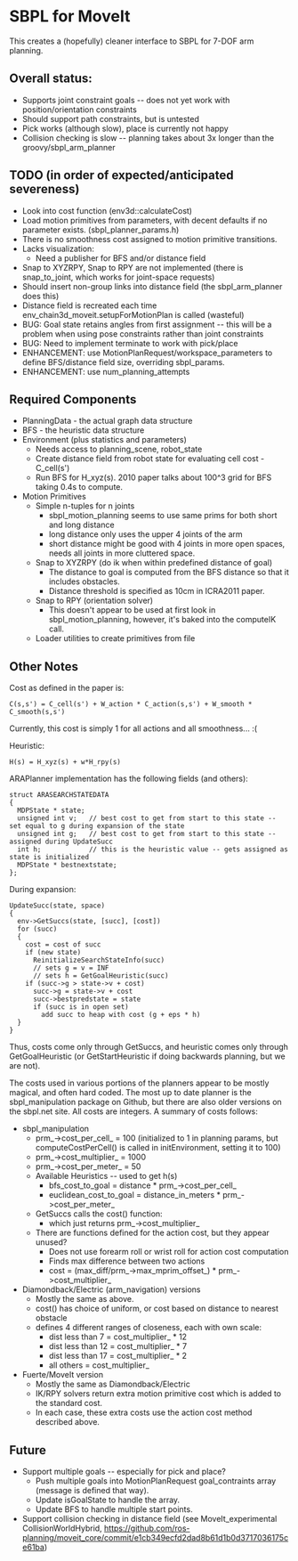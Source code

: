 # SBPL for MoveIt

This creates a (hopefully) cleaner interface to SBPL for 7-DOF arm planning.

## Overall status:
 * Supports joint constraint goals -- does not yet work with position/orientation constraints
 * Should support path constraints, but is untested
 * Pick works (although slow), place is currently not happy
 * Collision checking is slow -- planning takes about 3x longer than the groovy/sbpl_arm_planner

## TODO (in order of expected/anticipated severeness)
 * Look into cost function (env3d::calculateCost)
 * Load motion primitives from parameters, with decent defaults if no parameter exists. (sbpl_planner_params.h)
 * There is no smoothness cost assigned to motion primitive transitions.
 * Lacks visualization:
   * Need a publisher for BFS and/or distance field
 * Snap to XYZRPY, Snap to RPY are not implemented (there is snap_to_joint, which works for joint-space requests)
 * Should insert non-group links into distance field (the sbpl_arm_planner does this)
 * Distance field is recreated each time env_chain3d_moveit.setupForMotionPlan is called (wasteful)
 * BUG: Goal state retains angles from first assignment -- this will be a problem when using pose constraints rather than joint constraints
 * BUG: Need to implement terminate to work with pick/place
 * ENHANCEMENT: use MotionPlanRequest/workspace_parameters to define BFS/distance field size, overriding sbpl_params.
 * ENHANCEMENT: use num_planning_attempts

## Required Components
 * PlanningData - the actual graph data structure
 * BFS - the heuristic data structure
 * Environment (plus statistics and parameters)
   * Needs access to planning_scene, robot_state
   * Create distance field from robot state for evaluating cell cost - C_cell(s')
   * Run BFS for H_xyz(s). 2010 paper talks about 100^3 grid for BFS taking 0.4s to compute.
 * Motion Primitives
   * Simple n-tuples for n joints
     * sbpl_motion_planning seems to use same prims for both short and long distance
     * long distance only uses the upper 4 joints of the arm
     * short distance might be good with 4 joints in more open spaces, needs all joints in more cluttered space.
   * Snap to XYZRPY (do ik when within predefined distance of goal)
     * The distance to goal is computed from the BFS distance so that it includes obstacles.
     * Distance threshold is specified as 10cm in ICRA2011 paper.
   * Snap to RPY (orientation solver)
     * This doesn't appear to be used at first look in sbpl_motion_planning, however,
       it's baked into the computeIK call.
   * Loader utilities to create primitives from file

## Other Notes

Cost as defined in the paper is:

    C(s,s') = C_cell(s') + W_action * C_action(s,s') + W_smooth * C_smooth(s,s')

Currently, this cost is simply 1 for all actions and all smoothness... :(

Heuristic:

    H(s) = H_xyz(s) + w*H_rpy(s)

ARAPlanner implementation has the following fields (and others):

    struct ARASEARCHSTATEDATA
    {
      MDPState * state;
      unsigned int v;   // best cost to get from start to this state -- set equal to g during expansion of the state
      unsigned int g;   // best cost to get from start to this state -- assigned during UpdateSucc
      int h;            // this is the heuristic value -- gets assigned as state is initialized
      MDPState * bestnextstate;
    };

During expansion:

    UpdateSucc(state, space)
    {
      env->GetSuccs(state, [succ], [cost])
      for (succ)
      {
        cost = cost of succ
        if (new state)
          ReinitializeSearchStateInfo(succ)
          // sets g = v = INF
          // sets h = GetGoalHeuristic(succ)
        if (succ->g > state->v + cost)
          succ->g = state->v + cost
          succ->bestpredstate = state
          if (succ is in open set)
            add succ to heap with cost (g + eps * h)
      }
    }

Thus, costs come only through GetSuccs, and heuristic comes only through GetGoalHeuristic
(or GetStartHeuristic if doing backwards planning, but we are not).

The costs used in various portions of the planners appear to be mostly magical,
and often hard coded. The most up to date planner is the sbpl_manipulation package
on Github, but there are also older versions on the sbpl.net site. All costs are
integers. A summary of costs follows:

 * sbpl_manipulation
    * prm_->cost_per_cell_ = 100 (initialized to 1 in planning params,
      but computeCostPerCell() is called in initEnvironment, setting it to 100)
    * prm_->cost_multiplier_ = 1000
    * prm_->cost_per_meter_ = 50
    * Available Heuristics -- used to get h(s)
      * bfs_cost_to_goal = distance * prm_->cost_per_cell_
      * euclidean_cost_to_goal = distance_in_meters * prm_->cost_per_meter_
    * GetSuccs calls the cost() function:
      * which just returns prm_->cost_multiplier_
    * There are functions defined for the action cost, but they appear unused?
      * Does not use forearm roll or wrist roll for action cost computation
      * Finds max difference between two actions
      * cost = (max_diff/prm_->max_mprim_offset_) * prm_->cost_multiplier_
 * Diamondback/Electric (arm_navigation) versions
   * Mostly the same as above.
   * cost() has choice of uniform, or cost based on distance to nearest obstacle
   * defines 4 different ranges of closeness, each with own scale:
     * dist less than 7 = cost_multiplier_ * 12
     * dist less than 12 = cost_multiplier_ * 7
     * dist less than 17 = cost_multiplier_ * 2
     * all others = cost_multiplier_
 * Fuerte/MoveIt version
   * Mostly the same as Diamondback/Electric
   * IK/RPY solvers return extra motion primitive cost which is added to the standard cost.
   * In each case, these extra costs use the action cost method described above.

## Future

 * Support multiple goals -- especially for pick and place?
   * Push multiple goals into MotionPlanRequest goal_contraints array (message is defined that way).
   * Update isGoalState to handle the array.
   * Update BFS to handle multiple start points.
 * Support collision checking in distance field (see MoveIt_experimental CollisionWorldHybrid,
   https://github.com/ros-planning/moveit_core/commit/e1cb349ecfd2dad8b61d1b0d3717036175ce61ba)

